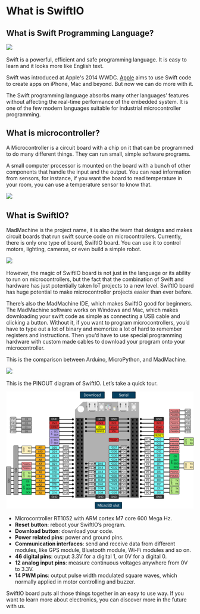 # What is SwiftIO

## What is Swift Programming Language?

![](https://static.wixstatic.com/media/ccab1c_95470ff99ca5458ab5ff71f10654a09d~mv2.png/v1/fill/w_740,h_394,al_c,q_90,usm_0.66_1.00_0.01/ccab1c_95470ff99ca5458ab5ff71f10654a09d~mv2.webp)

Swift is a powerful, efficient and safe programming language. It is easy to learn and it looks more like English text.

Swift was introduced at Apple's 2014 WWDC. [Apple](https://developer.apple.com/swift/) aims to use Swift code to create apps on iPhone, Mac and beyond. But now we can do more with it.

The Swift programming language absorbs many other languages’ features without affecting the real-time performance of the embedded system. It is one of the few modern languages suitable for industrial microcontroller programming.

## What is microcontroller?

A Microcontroller is a circuit board with a chip on it that can be programmed to do many different things. They can run small, simple software programs. 

A small computer processor is mounted on the board with a bunch of other components that handle the input and the output. You can read information from sensors, for instance, if you want the board to read temperature in your room, you can use a temperature sensor to know that.

![](https://static.wixstatic.com/media/ccab1c_013ea88561c5420bb0ef22f2b5573988~mv2.jpeg/v1/fill/w_610,h_300,al_c,q_90/ccab1c_013ea88561c5420bb0ef22f2b5573988~mv2.webp)

## **What is SwiftIO?**

MadMachine is the project name, it is also the team that designs and makes circuit boards that run swift source code on microcontrollers. Currently, there is only one type of board, SwiftIO board. You can use it to control motors, lighting, cameras, or even build a simple robot.

![](https://static.wixstatic.com/media/ccab1c_247c008846064e94ba0c4a5e63845e39~mv2_d_2336_1558_s_2.png/v1/fit/w_300,h_300,al_c,q_5/file.png)

However, the magic of SwiftIO board is not just in the language or its ability to run on microcontrollers, but the fact that the combination of Swift and hardware has just potentially taken IoT projects to a new level. SwiftIO board has huge potential to make microcontroller projects easier than ever before.

There’s also the MadMachine IDE, which makes SwiftIO good for beginners. The MadMachine software works on Windows and Mac, which makes downloading your swift code as simple as connecting a USB cable and clicking a button. Without it, if you want to program microcontrollers, you’d have to type out a lot of binary and memorize a lot of hard to remember registers and instructions. Then you’d have to use special programming hardware with custom made cables to download your program onto your microcontroller.

This is the comparison between Arduino, MicroPython, and MadMachine.  
  


![](https://static.wixstatic.com/media/ccab1c_b9bb5de391434dadb287c5a18cb83223~mv2.jpg/v1/fill/w_740,h_313,al_c,q_90,usm_0.66_1.00_0.01/ccab1c_b9bb5de391434dadb287c5a18cb83223~mv2.webp)

This is the PINOUT diagram of SwiftIO. Let’s take a quick tour.  
  

![](../.gitbook/assets/pinout-diagram-of-swiftio.png)

* Microcontroller RT1052 with ARM cortex M7 core 600 Mega Hz.
* **Reset button**: reboot your SwiftIO’s program.
* **Download button**: download your code.
* **Power related pins**: power and ground pins.
* **Communication interfaces**: send and receive data from different modules, like GPS module, Bluetooth module, Wi-Fi modules and so on.
* **46 digital pins**: output 3.3V for a digital 1, or 0V for a digital 0.
* **12 analog input pins**: measure continuous voltages anywhere from 0V to 3.3V.
* **14 PWM pins**: output pulse width modulated square waves, which normally applied in motor controlling and buzzer.

SwiftIO board puts all those things together in an easy to use way. If you want to learn more about electronics, you can discover more in the future with us.



